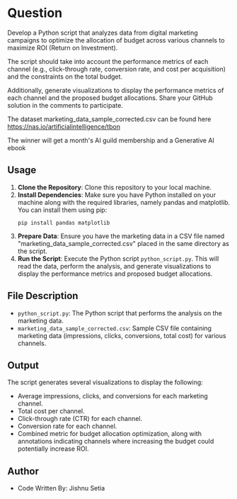 # Question
Develop a Python script that analyzes data from digital marketing campaigns to optimize the allocation of budget across various channels to maximize ROI (Return on Investment). 


The script should take into account the performance metrics of each channel (e.g., click-through rate, conversion rate, and cost per acquisition) and the constraints on the total budget. 

Additionally, generate visualizations to display the performance metrics of each channel and the proposed budget allocations. Share your GitHub solution in the comments to participate.

The dataset marketing_data_sample_corrected.csv can be found here  https://nas.io/artificialintelligence/tbon

The winner will get a month's AI guild membership and a Generative AI ebook 

## Usage
1. **Clone the Repository**: Clone this repository to your local machine.
2. **Install Dependencies**: Make sure you have Python installed on your machine along with the required libraries, namely pandas and matplotlib. You can install them using pip:
    ```
    pip install pandas matplotlib
    ```
3. **Prepare Data**: Ensure you have the marketing data in a CSV file named "marketing_data_sample_corrected.csv" placed in the same directory as the script.
4. **Run the Script**: Execute the Python script `python_script.py`. This will read the data, perform the analysis, and generate visualizations to display the performance metrics and proposed budget allocations.

## File Description
- `python_script.py`: The Python script that performs the analysis on the marketing data.
- `marketing_data_sample_corrected.csv`: Sample CSV file containing marketing data (impressions, clicks, conversions, total cost) for various channels.

## Output
The script generates several visualizations to display the following:
- Average impressions, clicks, and conversions for each marketing channel.
- Total cost per channel.
- Click-through rate (CTR) for each channel.
- Conversion rate for each channel.
- Combined metric for budget allocation optimization, along with annotations indicating channels where increasing the budget could potentially increase ROI.

## Author
- Code Written By: Jishnu Setia